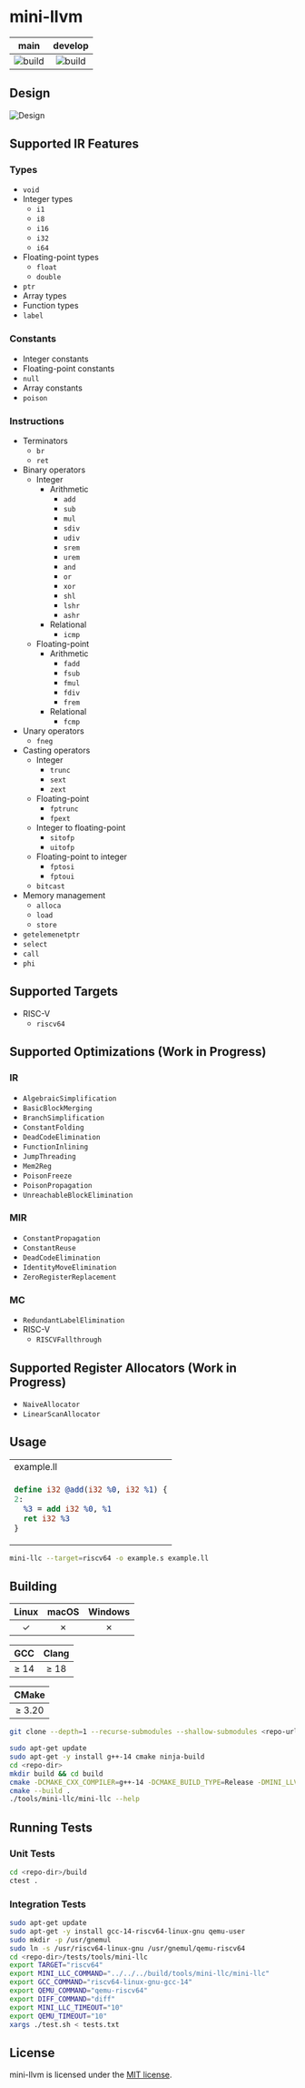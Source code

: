 # mini-llvm

| main | develop |
|:-:|:-:|
| ![build](https://github.com/mini-llvm/mini-llvm/actions/workflows/build.yml/badge.svg?branch=main) | ![build](https://github.com/mini-llvm/mini-llvm/actions/workflows/build.yml/badge.svg?branch=develop) |

## Design

![Design](assets/design.svg)

## Supported IR Features

### Types

- `void`
- Integer types
  - `i1`
  - `i8`
  - `i16`
  - `i32`
  - `i64`
- Floating-point types
  - `float`
  - `double`
- `ptr`
- Array types
- Function types
- `label`

### Constants

- Integer constants
- Floating-point constants
- `null`
- Array constants
- `poison`

### Instructions

- Terminators
  - `br`
  - `ret`
- Binary operators
  - Integer
    - Arithmetic
      - `add`
      - `sub`
      - `mul`
      - `sdiv`
      - `udiv`
      - `srem`
      - `urem`
      - `and`
      - `or`
      - `xor`
      - `shl`
      - `lshr`
      - `ashr`
    - Relational
      - `icmp`
  - Floating-point
    - Arithmetic
      - `fadd`
      - `fsub`
      - `fmul`
      - `fdiv`
      - `frem`
    - Relational
      - `fcmp`
- Unary operators
  - `fneg`
- Casting operators
  - Integer
    - `trunc`
    - `sext`
    - `zext`
  - Floating-point
    - `fptrunc`
    - `fpext`
  - Integer to floating-point
    - `sitofp`
    - `uitofp`
  - Floating-point to integer
    - `fptosi`
    - `fptoui`
  - `bitcast`
- Memory management
  - `alloca`
  - `load`
  - `store`
- `getelemenetptr`
- `select`
- `call`
- `phi`

## Supported Targets

- RISC-V
  - `riscv64`

## Supported Optimizations (Work in Progress)

### IR

- `AlgebraicSimplification`
- `BasicBlockMerging`
- `BranchSimplification`
- `ConstantFolding`
- `DeadCodeElimination`
- `FunctionInlining`
- `JumpThreading`
- `Mem2Reg`
- `PoisonFreeze`
- `PoisonPropagation`
- `UnreachableBlockElimination`

### MIR

- `ConstantPropagation`
- `ConstantReuse`
- `DeadCodeElimination`
- `IdentityMoveElimination`
- `ZeroRegisterReplacement`

### MC

- `RedundantLabelElimination`
- RISC-V
  - `RISCVFallthrough`

## Supported Register Allocators (Work in Progress)

- `NaiveAllocator`
- `LinearScanAllocator`

## Usage

<table>
<tr>
<td>example.ll</td>
</tr>
<tr>
<td>

```llvm
define i32 @add(i32 %0, i32 %1) {
2:
  %3 = add i32 %0, %1
  ret i32 %3
}
```

</td>
</tr>
</table>

```sh
mini-llc --target=riscv64 -o example.s example.ll
```

## Building

| Linux | macOS | Windows |
|:-:|:-:|:-:|
| ✓ | ✗ | ✗ |

| GCC | Clang |
|:-:|:-:|
| ≥ 14 | ≥ 18 |

| CMake |
|:-:|
| ≥ 3.20 |

```sh
git clone --depth=1 --recurse-submodules --shallow-submodules <repo-url>
```

```sh
sudo apt-get update
sudo apt-get -y install g++-14 cmake ninja-build
cd <repo-dir>
mkdir build && cd build
cmake -DCMAKE_CXX_COMPILER=g++-14 -DCMAKE_BUILD_TYPE=Release -DMINI_LLVM_TESTS=ON -G Ninja ..
cmake --build .
./tools/mini-llc/mini-llc --help
```
## Running Tests

### Unit Tests

```sh
cd <repo-dir>/build
ctest .
```

### Integration Tests

```sh
sudo apt-get update
sudo apt-get -y install gcc-14-riscv64-linux-gnu qemu-user
sudo mkdir -p /usr/gnemul
sudo ln -s /usr/riscv64-linux-gnu /usr/gnemul/qemu-riscv64
cd <repo-dir>/tests/tools/mini-llc
export TARGET="riscv64"
export MINI_LLC_COMMAND="../../../build/tools/mini-llc/mini-llc"
export GCC_COMMAND="riscv64-linux-gnu-gcc-14"
export QEMU_COMMAND="qemu-riscv64"
export DIFF_COMMAND="diff"
export MINI_LLC_TIMEOUT="10"
export QEMU_TIMEOUT="10"
xargs ./test.sh < tests.txt
```

## License

mini-llvm is licensed under the [MIT license](https://opensource.org/licenses/MIT).
